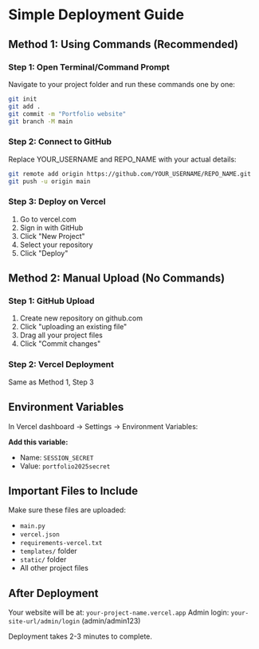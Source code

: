 # Simple Deployment Guide

## Method 1: Using Commands (Recommended)

### Step 1: Open Terminal/Command Prompt
Navigate to your project folder and run these commands one by one:

```bash
git init
git add .
git commit -m "Portfolio website"
git branch -M main
```

### Step 2: Connect to GitHub
Replace YOUR_USERNAME and REPO_NAME with your actual details:

```bash
git remote add origin https://github.com/YOUR_USERNAME/REPO_NAME.git
git push -u origin main
```

### Step 3: Deploy on Vercel
1. Go to vercel.com
2. Sign in with GitHub
3. Click "New Project"
4. Select your repository
5. Click "Deploy"

## Method 2: Manual Upload (No Commands)

### Step 1: GitHub Upload
1. Create new repository on github.com
2. Click "uploading an existing file"
3. Drag all your project files
4. Click "Commit changes"

### Step 2: Vercel Deployment
Same as Method 1, Step 3

## Environment Variables

In Vercel dashboard → Settings → Environment Variables:

**Add this variable:**
- Name: `SESSION_SECRET`
- Value: `portfolio2025secret`

## Important Files to Include

Make sure these files are uploaded:
- `main.py`
- `vercel.json`
- `requirements-vercel.txt`
- `templates/` folder
- `static/` folder
- All other project files

## After Deployment

Your website will be at: `your-project-name.vercel.app`
Admin login: `your-site-url/admin/login` (admin/admin123)

Deployment takes 2-3 minutes to complete.